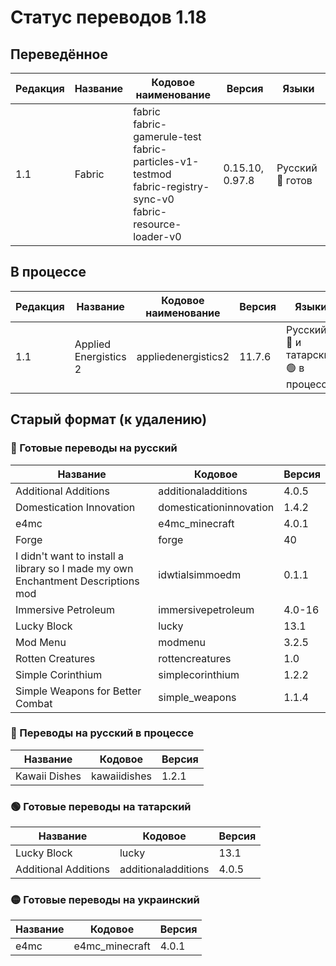 # Статус переводов 1.18

## Переведённое

| Редакция | Название | Кодовое наименование | Версия | Языки |
| - | - | - | - | - |
| 1.1 | Fabric | fabric<br>fabric-gamerule-test<br>fabric-particles-v1-testmod<br>fabric-registry-sync-v0<br>fabric-resource-loader-v0 | 0.15.10, 0.97.8 | Русский 🔴 готов |

## В процессе

| Редакция | Название | Кодовое наименование | Версия | Языки |
| - | - | - | - | - |
| 1.1 | Applied Energistics 2 | appliedenergistics2 | 11.7.6 | Русский 🔴 и татарский 🟢 в процессе |

## Старый формат (к удалению)

### 🔴 Готовые переводы на русский

| Название | Кодовое | Версия |
| - | - | - |
| Additional Additions | additionaladditions | 4.0.5 |
| Domestication Innovation | domesticationinnovation | 1.4.2 |
| e4mc | e4mc_minecraft | 4.0.1 |
| Forge | forge | 40 |
| I didn't want to install a library so I made my own Enchantment Descriptions mod | idwtialsimmoedm | 0.1.1 |
| Immersive Petroleum | immersivepetroleum | 4.0-16 |
| Lucky Block | lucky | 13.1 |
| Mod Menu | modmenu | 3.2.5 |
| Rotten Creatures | rottencreatures | 1.0 |
| Simple Corinthium | simplecorinthium | 1.2.2 |
| Simple Weapons for Better Combat | simple_weapons | 1.1.4 |

### 🔴 Переводы на русский в процессе

| Название | Кодовое | Версия |
| - | - | - |
| Kawaii Dishes | kawaiidishes | 1.2.1 |

### 🟢 Готовые переводы на татарский

| Название | Кодовое | Версия |
| - | - | - |
| Lucky Block | lucky | 13.1 |
| Additional Additions | additionaladditions | 4.0.5 |

### 🟡 Готовые переводы на украинский

| Название | Кодовое | Версия |
| - | - | - |
| e4mc | e4mc_minecraft | 4.0.1 |